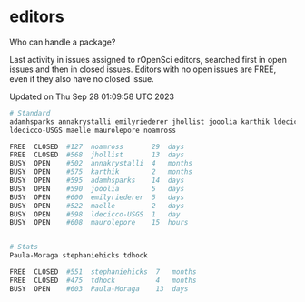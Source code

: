 # editors

Who can handle a package?

Last activity in issues assigned to rOpenSci editors, searched first in open
issues and then in closed issues. Editors with no open issues are FREE, even if
they also have no closed issue.


Updated on Thu Sep 28 01:09:58 UTC 2023

```bash
# Standard
adamhsparks annakrystalli emilyriederer jhollist jooolia karthik ldecicco
ldecicco-USGS maelle maurolepore noamross

FREE  CLOSED  #127  noamross       29  days
FREE  CLOSED  #568  jhollist       13  days
BUSY  OPEN    #502  annakrystalli  4   months
BUSY  OPEN    #575  karthik        2   months
BUSY  OPEN    #595  adamhsparks    14  days
BUSY  OPEN    #590  jooolia        5   days
BUSY  OPEN    #600  emilyriederer  5   days
BUSY  OPEN    #522  maelle         2   days
BUSY  OPEN    #598  ldecicco-USGS  1   day
BUSY  OPEN    #608  maurolepore    15  hours


# Stats
Paula-Moraga stephaniehicks tdhock

FREE  CLOSED  #551  stephaniehicks  7   months
FREE  CLOSED  #475  tdhock          4   months
BUSY  OPEN    #603  Paula-Moraga    13  days
```
